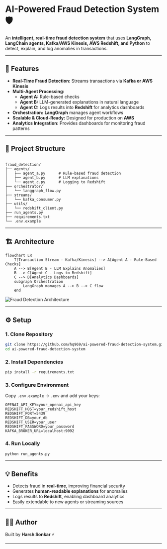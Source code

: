 # AI-Powered Fraud Detection System 🛡️

An **intelligent, real-time fraud detection system** that uses **LangGraph, LangChain agents, Kafka/AWS Kinesis, AWS Redshift, and Python** to detect, explain, and log anomalies in transactions.

---

## 🚀 Features

* **Real-Time Fraud Detection:** Streams transactions via **Kafka or AWS Kinesis**  
* **Multi-Agent Processing:**
  * **Agent A:** Rule-based checks  
  * **Agent B:** LLM-generated explanations in natural language  
  * **Agent C:** Logs results into **Redshift** for analytics dashboards  
* **Orchestration:** **LangGraph** manages agent workflows  
* **Scalable & Cloud-Ready:** Designed for production on **AWS**  
* **Analytics Integration:** Provides dashboards for monitoring fraud patterns  

---

## 📂 Project Structure

```

fraud_detection/
├── agents/
│   ├── agent_a.py      # Rule-based fraud detection
│   ├── agent_b.py      # LLM explanations
│   └── agent_c.py      # Logging to Redshift
├── orchestrator/
│   └── langgraph_flow.py
├── streams/
│   └── kafka_consumer.py
├── utils/
│   └── redshift_client.py
├── run_agents.py
├── requirements.txt
└── .env.example

````

---

## 🏗 Architecture

```mermaid
flowchart LR
    T[Transaction Stream - Kafka/Kinesis] --> A[Agent A - Rule-Based Checks]
    A --> B[Agent B - LLM Explains Anomalies]
    B --> C[Agent C - Logs to Redshift]
    C --> D[Analytics Dashboards]
    subgraph Orchestration
        LangGraph manages A --> B --> C flow
    end
````

![Fraud Detection Architecture](fraud_architecture.png)

---

## ⚙️ Setup

### 1. Clone Repository

```bash
git clone https://github.com/hq969/ai-powered-fraud-detection-system.git
cd ai-powered-fraud-detection-system
```

### 2. Install Dependencies

```bash
pip install -r requirements.txt
```

### 3. Configure Environment

Copy `.env.example` → `.env` and add your keys:

```
OPENAI_API_KEY=your_openai_api_key
REDSHIFT_HOST=your_redshift_host
REDSHIFT_PORT=5439
REDSHIFT_DB=your_db
REDSHIFT_USER=your_user
REDSHIFT_PASSWORD=your_password
KAFKA_BROKER_URL=localhost:9092
```

### 4. Run Locally

```bash
python run_agents.py
```

---

## 💡 Benefits

* Detects fraud in **real-time**, improving financial security
* Generates **human-readable explanations** for anomalies
* Logs results to **Redshift**, enabling dashboard analytics
* Easily extendable to new agents or streaming sources

---

## 👨‍💻 Author

Built by **Harsh Sonkar** ⚡

---
